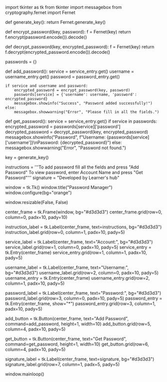 import tkinter as tk
from tkinter import messagebox
from cryptography.fernet import Fernet

def generate_key():
    return Fernet.generate_key()

def encrypt_password(key, password):
    f = Fernet(key)
    return f.encrypt(password.encode()).decode()

def decrypt_password(key, encrypted_password):
    f = Fernet(key)
    return f.decrypt(encrypted_password.encode()).decode()

passwords = {}

def add_password():
    service = service_entry.get()
    username = username_entry.get()
    password = password_entry.get()

    if service and username and password:
        encrypted_password = encrypt_password(key, password)
        passwords[service] = {'username': username, 'password': encrypted_password}
        messagebox.showinfo("Success", "Password added successfully!")
    else:
        messagebox.showwarning("Error", "Please fill in all the fields.")

def get_password():
    service = service_entry.get()
    if service in passwords:
        encrypted_password = passwords[service]['password']
        decrypted_password = decrypt_password(key, encrypted_password)
        messagebox.showinfo("Password", f"Username: {passwords[service]['username']}\nPassword: {decrypted_password}")
    else:
        messagebox.showwarning("Error", "Password not found.")

key = generate_key()

instructions = '''To add password fill all the fields and press "Add Password"
To view password, enter Account Name and press "Get Password"'''
signature = "Developed by Learner's hub"

window = tk.Tk()
window.title("Password Manager")
window.configure(bg="orange")

window.resizable(False, False)


center_frame = tk.Frame(window, bg="#d3d3d3")
center_frame.grid(row=0, column=0, padx=10, pady=10)

instruction_label = tk.Label(center_frame, text=instructions, bg="#d3d3d3")
instruction_label.grid(row=0, column=1, padx=10, pady=5)

service_label = tk.Label(center_frame, text="Account:", bg="#d3d3d3")
service_label.grid(row=1, column=0, padx=10, pady=5)
service_entry = tk.Entry(center_frame)
service_entry.grid(row=1, column=1, padx=10, pady=5)

username_label = tk.Label(center_frame, text="Username:", bg="#d3d3d3")
username_label.grid(row=2, column=0, padx=10, pady=5)
username_entry = tk.Entry(center_frame)
username_entry.grid(row=2, column=1, padx=10, pady=5)

password_label = tk.Label(center_frame, text="Password:", bg="#d3d3d3")
password_label.grid(row=3, column=0, padx=10, pady=5)
password_entry = tk.Entry(center_frame, show="*")
password_entry.grid(row=3, column=1, padx=10, pady=5)


add_button = tk.Button(center_frame, text="Add Password", command=add_password, height=1, width=10)
add_button.grid(row=5, column=4, padx=10, pady=5)

get_button = tk.Button(center_frame, text="Get Password", command=get_password, height=1, width=10)
get_button.grid(row=6, column=4, padx=10, pady=5)

signature_label = tk.Label(center_frame, text=signature, bg="#d3d3d3")
signature_label.grid(row=7, column=1, padx=5, pady=5)


window.mainloop()
